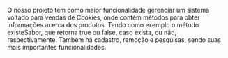O nosso projeto tem como maior funcionalidade gerenciar um sistema voltado para vendas de Cookies, onde contém métodos para obter informações acerca dos produtos. Tendo como exemplo o método existeSabor, que retorna true ou false, caso exista, ou não, respectivamente. 
Também há cadastro, remoção e pesquisas, sendo suas mais importantes funcionalidades.
